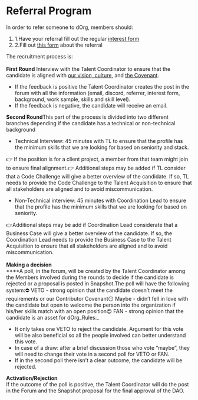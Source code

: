 # Referral Program

In order to refer someone to dOrg, members should:

1. 1.Have your referral fill out the regular [interest form](https://airtable.com/shr0eQZfACL3Yarac)​
2. 2.Fill out [this form](https://airtable.com/shrY4dGORKhV8Rplp) about the referral

The recruitment process is:\
\
**First Round** Interview with the Talent Coordinator to ensure that the candidate is aligned with [our vision, culture](https://docs.dorg.tech), and [the Covenant](https://docs.dorg.tech/covenant).

* If the feedback is positive the Talent Coordinator creates the post in the forum with all the information (email, discord, referrer, interest form, background, work sample, skills and skill level).
* If the feedback is negative, the candidate will receive an email.

**Second Round**This part of the process is divided into two different branches depending if the candidate has a technical or non-technical background

* Technical Interview: 45 minutes with TL to ensure that the profile has the minimum skills that we are looking for based on seniority and stack.

👉 If the position is for a client project, a member from that team might join to ensure final alignment.👉 Additional steps may be added if TL consider that a Code Challenge will give a better overview of the candidate. If so, TL needs to provide the Code Challenge to the Talent Acquisition to ensure that all stakeholders are aligned and to avoid miscommunication.

* Non-Technical interview: 45 minutes with Coordination Lead to ensure that the profile has the minimum skills that we are looking for based on seniority.

👉Additional steps may be add if Coordination Lead considerate that a Business Case will give a better overview of the candidate. If so, the Coordination Lead needs to provide the Business Case to the Talent Acquisition to ensure that all stakeholders are aligned and to avoid miscommunication.\
\
**Making a decision**\
****A poll, in the forum, will be created by the Talent Coordinator among the Members involved during the rounds to decide if the candidate is rejected or a proposal is posted in Snapshot.The poll will have the following system:⛔ VETO - strong opinion that the candidate doesn’t meet the requirements or our Contributor Covenant😶 Maybe - didn’t fell in love with the candidate but open to welcome the person into the organization if his/her skills match with an open position😍 FAN - strong opinion that the candidate is an asset for dOrg_Rules:_

* It only takes one VETO to reject the candidate. Argument for this vote will be also beneficial so all the people involved can better understand this vote.
* In case of a draw: after a brief discussion those who vote “maybe”, they will need to change their vote in a second poll for VETO or FAN.
* If in the second poll there isn’t a clear outcome, the candidate will be rejected.

**Activation/Rejection**\
If the outcome of the poll is positive, the Talent Coordinator will do the post in the Forum and the Snapshot proposal for the final approval of the DAO.
